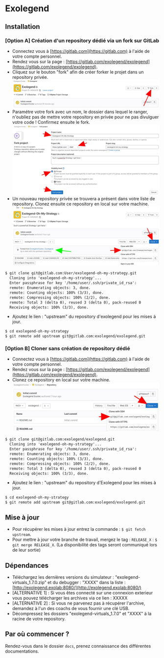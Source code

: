 # Exolegend

## Installation

### [Option A] Création d'un repository dédié via un fork sur GitLab

- Connectez vous à [https://gitlab.com](https://gitlab.com) à l'aide de votre compte personnel. 
- Rendez vous sur la page : [https://gitlab.com/exolegend/exolegend](https://gitlab.com/exolegend/exolegend).
- Cliquez sur le bouton "fork" afin de créer forker le projet dans un repository privée. ![How to fork 1](./docs/images/readme_fork_1.jpg)
- Paramétre votre fork avec un nom, le dossier dans lequel le ranger, n'oubliez pas de mettre votre repository en privée pour ne pas divulguer votre code ! Confirmez ensuite le fork. ![How to fork 2](./docs/images/readme_fork_2.jpg)
- Un nouveau repository privée se trouvera a présent dans votre liste de repository. Clonez ensuite ce repository en local sur votre machine. ![How to fork 3](./docs/images/readme_fork_3.jpg)
```
$ git clone git@gitlab.com:User/exolegend-oh-my-strategy.git
  Cloning into 'exolegend-oh-my-strategy'...
  Enter passphrase for key '/home/user/.ssh/private_id_rsa':
  remote: Enumerating objects: 3, done.
  remote: Counting objects: 100% (3/3), done.
  remote: Compressing objects: 100% (2/2), done.
  remote: Total 3 (delta 0), reused 3 (delta 0), pack-reused 0
  Receiving objects: 100% (3/3), done.
```
- Ajoutez le lien : "upstream" du repository d'exolegend pour les mises à jour.
```
$ cd exolegend-oh-my-strategy
$ git remote add upstream git@gitlab.com:exolegend/exolegend.git
```

### [Option B] Cloner sans création de repository dédié

- Connectez vous à [https://gitlab.com](https://gitlab.com) à l'aide de votre compte personnel.
- Rendez vous sur la page : [https://gitlab.com/exolegend/exolegend](https://gitlab.com/exolegend/exolegend).
- Clonez ce repository en local sur votre machine. ![How to clone 1](./docs/images/readme_clone_1.jpg)
```
$ git clone git@gitlab.com:exolegend/exolegend.git
  Cloning into 'exolegend-oh-my-strategy'...
  Enter passphrase for key '/home/user/.ssh/private_id_rsa':
  remote: Enumerating objects: 3, done.
  remote: Counting objects: 100% (3/3), done.
  remote: Compressing objects: 100% (2/2), done.
  remote: Total 3 (delta 0), reused 3 (delta 0), pack-reused 0
  Receiving objects: 100% (3/3), done.
```
- Ajoutez le lien : "upstream" du repository d'Exolegend pour les mises à jour.
```
$ cd exolegend-oh-my-strategy
$ git remote add upstream git@gitlab.com:exolegend/exolegend.git
```

## Mise à jour

- Pour récupérer les mises à jour entrez la commande : `$ git fetch upstream`.
- Pour mettre à jour votre branche de travail, mergez le tag : `RELEASE_X` : `$ git merge RELEASE_X`. (La disponibilité des tags seront communiqué lors de leur sortie)

## Dépendances

- Téléchargez les dernières versions du simulateur : "exolegend-virtuals\_1.7.0.zip" et du debugger : "XXXX" dans la liste : [http://exolegend.exolab:8080/](http://exolegend.exolab:8080/)
- [ALTERNATIVE 1] : Si vous êtes connecté sur une connexion exterieur vous pouvez télécharger les archives via ce lien : XXXXX
- [ALTERNATIVE 2] : Si vous ne parvenez pas à récupérer l'archive, demandez à l'un des coachs de vous fournir une clé USB.
- Décompressez les dossiers "exolegend-virtuals\_1.7.0" et "XXXX" à la racine de votre repository.

## Par où commencer ?

Rendez-vous dans le dossier `docs`, prenez connaissance des différentes documentations.
